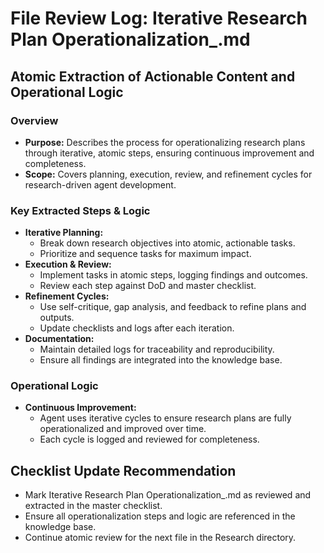 # File Review Log: Iterative Research Plan Operationalization_.md

## Atomic Extraction of Actionable Content and Operational Logic

### Overview
- **Purpose:** Describes the process for operationalizing research plans through iterative, atomic steps, ensuring continuous improvement and completeness.
- **Scope:** Covers planning, execution, review, and refinement cycles for research-driven agent development.

### Key Extracted Steps & Logic
- **Iterative Planning:**
  - Break down research objectives into atomic, actionable tasks.
  - Prioritize and sequence tasks for maximum impact.
- **Execution & Review:**
  - Implement tasks in atomic steps, logging findings and outcomes.
  - Review each step against DoD and master checklist.
- **Refinement Cycles:**
  - Use self-critique, gap analysis, and feedback to refine plans and outputs.
  - Update checklists and logs after each iteration.
- **Documentation:**
  - Maintain detailed logs for traceability and reproducibility.
  - Ensure all findings are integrated into the knowledge base.

### Operational Logic
- **Continuous Improvement:**
  - Agent uses iterative cycles to ensure research plans are fully operationalized and improved over time.
  - Each cycle is logged and reviewed for completeness.

## Checklist Update Recommendation
- Mark Iterative Research Plan Operationalization_.md as reviewed and extracted in the master checklist.
- Ensure all operationalization steps and logic are referenced in the knowledge base.
- Continue atomic review for the next file in the Research directory.
